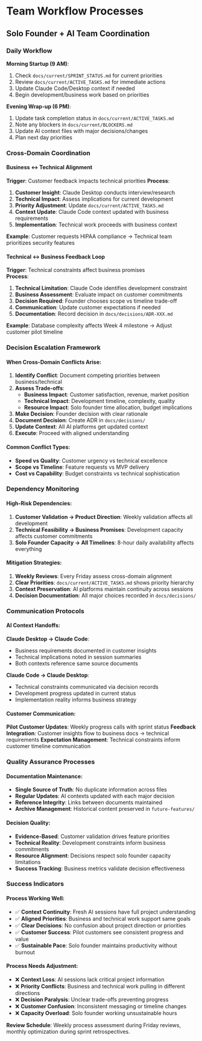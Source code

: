 # Team Workflow Processes

## Solo Founder + AI Team Coordination

### Daily Workflow
**Morning Startup (9 AM)**:
1. Check `docs/current/SPRINT_STATUS.md` for current priorities
2. Review `docs/current/ACTIVE_TASKS.md` for immediate actions
3. Update Claude Code/Desktop context if needed
4. Begin development/business work based on priorities

**Evening Wrap-up (6 PM)**:
1. Update task completion status in `docs/current/ACTIVE_TASKS.md`
2. Note any blockers in `docs/current/BLOCKERS.md`
3. Update AI context files with major decisions/changes
4. Plan next day priorities

### Cross-Domain Coordination

#### Business ↔ Technical Alignment
**Trigger**: Customer feedback impacts technical priorities
**Process**:
1. **Customer Insight**: Claude Desktop conducts interview/research
2. **Technical Impact**: Assess implications for current development
3. **Priority Adjustment**: Update `docs/current/ACTIVE_TASKS.md` 
4. **Context Update**: Claude Code context updated with business requirements
5. **Implementation**: Technical work proceeds with business context

**Example**: Customer requests HIPAA compliance → Technical team prioritizes security features

#### Technical ↔ Business Feedback Loop
**Trigger**: Technical constraints affect business promises  
**Process**:
1. **Technical Limitation**: Claude Code identifies development constraint
2. **Business Assessment**: Evaluate impact on customer commitments
3. **Decision Required**: Founder chooses scope vs timeline trade-off
4. **Communication**: Update customer expectations if needed
5. **Documentation**: Record decision in `docs/decisions/ADR-XXX.md`

**Example**: Database complexity affects Week 4 milestone → Adjust customer pilot timeline

### Decision Escalation Framework

#### When Cross-Domain Conflicts Arise:
1. **Identify Conflict**: Document competing priorities between business/technical
2. **Assess Trade-offs**: 
   - **Business Impact**: Customer satisfaction, revenue, market position
   - **Technical Impact**: Development timeline, complexity, quality
   - **Resource Impact**: Solo founder time allocation, budget implications
3. **Make Decision**: Founder decision with clear rationale
4. **Document Decision**: Create ADR in `docs/decisions/`
5. **Update Context**: All AI platforms get updated context
6. **Execute**: Proceed with aligned understanding

#### Common Conflict Types:
- **Speed vs Quality**: Customer urgency vs technical excellence
- **Scope vs Timeline**: Feature requests vs MVP delivery
- **Cost vs Capability**: Budget constraints vs technical sophistication

### Dependency Monitoring

#### High-Risk Dependencies:
1. **Customer Validation → Product Direction**: Weekly validation affects all development
2. **Technical Feasibility → Business Promises**: Development capacity affects customer commitments  
3. **Solo Founder Capacity → All Timelines**: 8-hour daily availability affects everything

#### Mitigation Strategies:
1. **Weekly Reviews**: Every Friday assess cross-domain alignment
2. **Clear Priorities**: `docs/current/ACTIVE_TASKS.md` shows priority hierarchy
3. **Context Preservation**: AI platforms maintain continuity across sessions
4. **Decision Documentation**: All major choices recorded in `docs/decisions/`

### Communication Protocols

#### AI Context Handoffs:
**Claude Desktop → Claude Code**:
- Business requirements documented in customer insights
- Technical implications noted in session summaries
- Both contexts reference same source documents

**Claude Code → Claude Desktop**:
- Technical constraints communicated via decision records
- Development progress updated in current status
- Implementation reality informs business strategy

#### Customer Communication:
**Pilot Customer Updates**: Weekly progress calls with sprint status
**Feedback Integration**: Customer insights flow to business docs → technical requirements
**Expectation Management**: Technical constraints inform customer timeline communication

### Quality Assurance Processes

#### Documentation Maintenance:
- **Single Source of Truth**: No duplicate information across files
- **Regular Updates**: AI contexts updated with each major decision
- **Reference Integrity**: Links between documents maintained
- **Archive Management**: Historical content preserved in `future-features/`

#### Decision Quality:
- **Evidence-Based**: Customer validation drives feature priorities
- **Technical Reality**: Development constraints inform business commitments  
- **Resource Alignment**: Decisions respect solo founder capacity limitations
- **Success Tracking**: Business metrics validate decision effectiveness

### Success Indicators

#### Process Working Well:
- ✅ **Context Continuity**: Fresh AI sessions have full project understanding
- ✅ **Aligned Priorities**: Business and technical work support same goals
- ✅ **Clear Decisions**: No confusion about project direction or priorities
- ✅ **Customer Success**: Pilot customers see consistent progress and value
- ✅ **Sustainable Pace**: Solo founder maintains productivity without burnout

#### Process Needs Adjustment:
- ❌ **Context Loss**: AI sessions lack critical project information
- ❌ **Priority Conflicts**: Business and technical work pulling in different directions
- ❌ **Decision Paralysis**: Unclear trade-offs preventing progress
- ❌ **Customer Confusion**: Inconsistent messaging or timeline changes
- ❌ **Capacity Overload**: Solo founder working unsustainable hours

**Review Schedule**: Weekly process assessment during Friday reviews, monthly optimization during sprint retrospectives.
